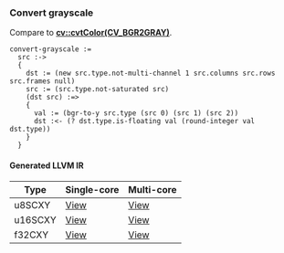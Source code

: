 ### Convert grayscale
Compare to **[cv::cvtColor(CV_BGR2GRAY)](http://docs.opencv.org/modules/imgproc/doc/miscellaneous_transformations.html#cvtcolor)**.

    convert-grayscale :=
      src :->
      {
        dst := (new src.type.not-multi-channel 1 src.columns src.rows src.frames null)
        src := (src.type.not-saturated src)
        (dst src) :=>
        {
          val := (bgr-to-y src.type (src 0) (src 1) (src 2))
          dst :<- (? dst.type.is-floating val (round-integer val dst.type))
        }
      }

#### Generated LLVM IR
| Type    | Single-core | Multi-core |
|---------|-------------|------------|
| u8SCXY  | [View](https://raw.githubusercontent.com/biometrics/likely/gh-pages/ir/benchmarks/convert_grayscale_u8SCXY_u8SCXY.ll)   | [View](https://raw.githubusercontent.com/biometrics/likely/gh-pages/ir/benchmarks/convert_grayscale_u8SCXY_u8SCXY_m.ll)   |
| u16SCXY | [View](https://raw.githubusercontent.com/biometrics/likely/gh-pages/ir/benchmarks/convert_grayscale_u16SCXY_u16SCXY.ll) | [View](https://raw.githubusercontent.com/biometrics/likely/gh-pages/ir/benchmarks/convert_grayscale_u16SCXY_u16SCXY_m.ll) |
| f32CXY  | [View](https://raw.githubusercontent.com/biometrics/likely/gh-pages/ir/benchmarks/convert_grayscale_f32CXY_f32CXY.ll)   | [View](https://raw.githubusercontent.com/biometrics/likely/gh-pages/ir/benchmarks/convert_grayscale_f32CXY_f32CXY.ll)     |
